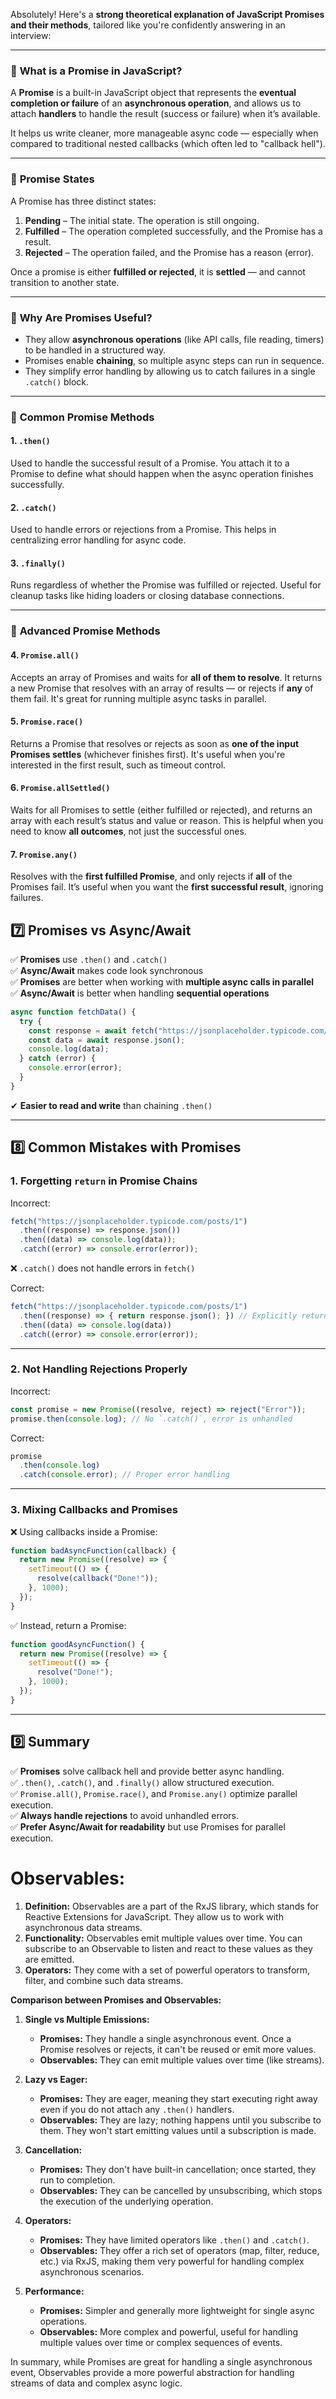 Absolutely! Here's a **strong theoretical explanation of JavaScript Promises and their methods**, tailored like you're confidently answering in an interview:

---

### 🔹 **What is a Promise in JavaScript?**

A **Promise** is a built-in JavaScript object that represents the **eventual completion or failure** of an **asynchronous operation**, and allows us to attach **handlers** to handle the result (success or failure) when it’s available.

It helps us write cleaner, more manageable async code — especially when compared to traditional nested callbacks (which often led to "callback hell").

---

### 🔹 **Promise States**

A Promise has three distinct states:

1. **Pending** – The initial state. The operation is still ongoing.
2. **Fulfilled** – The operation completed successfully, and the Promise has a result.
3. **Rejected** – The operation failed, and the Promise has a reason (error).

Once a promise is either **fulfilled or rejected**, it is **settled** — and cannot transition to another state.

---

### 🔹 **Why Are Promises Useful?**

- They allow **asynchronous operations** (like API calls, file reading, timers) to be handled in a structured way.
- Promises enable **chaining**, so multiple async steps can run in sequence.
- They simplify error handling by allowing us to catch failures in a single `.catch()` block.

---

### 🔹 **Common Promise Methods**

#### 1. **`.then()`**
Used to handle the successful result of a Promise. You attach it to a Promise to define what should happen when the async operation finishes successfully.

#### 2. **`.catch()`**
Used to handle errors or rejections from a Promise. This helps in centralizing error handling for async code.

#### 3. **`.finally()`**
Runs regardless of whether the Promise was fulfilled or rejected. Useful for cleanup tasks like hiding loaders or closing database connections.

---

### 🔹 **Advanced Promise Methods**

#### 4. **`Promise.all()`**
Accepts an array of Promises and waits for **all of them to resolve**. It returns a new Promise that resolves with an array of results — or rejects if **any** of them fail. It's great for running multiple async tasks in parallel.

#### 5. **`Promise.race()`**
Returns a Promise that resolves or rejects as soon as **one of the input Promises settles** (whichever finishes first). It's useful when you're interested in the first result, such as timeout control.

#### 6. **`Promise.allSettled()`**
Waits for all Promises to settle (either fulfilled or rejected), and returns an array with each result’s status and value or reason. This is helpful when you need to know **all outcomes**, not just the successful ones.

#### 7. **`Promise.any()`**
Resolves with the **first fulfilled Promise**, and only rejects if **all** of the Promises fail. It’s useful when you want the **first successful result**, ignoring failures.


## **7️⃣ Promises vs Async/Await**
✅ **Promises** use `.then()` and `.catch()`  
✅ **Async/Await** makes code look synchronous  
✅ **Promises** are better when working with **multiple async calls in parallel**  
✅ **Async/Await** is better when handling **sequential operations**  

```js
async function fetchData() {
  try {
    const response = await fetch("https://jsonplaceholder.typicode.com/posts/1");
    const data = await response.json();
    console.log(data);
  } catch (error) {
    console.error(error);
  }
}
```

✔ **Easier to read and write** than chaining `.then()`  

---

## **8️⃣ Common Mistakes with Promises**
### **1. Forgetting `return` in Promise Chains**
Incorrect:
```js
fetch("https://jsonplaceholder.typicode.com/posts/1")
  .then((response) => response.json())
  .then((data) => console.log(data));
  .catch((error) => console.error(error));
```
❌ `.catch()` does not handle errors in `fetch()`

Correct:
```js
fetch("https://jsonplaceholder.typicode.com/posts/1")
  .then((response) => { return response.json(); }) // Explicitly returning
  .then((data) => console.log(data))
  .catch((error) => console.error(error));
```

---

### **2. Not Handling Rejections Properly**
Incorrect:
```js
const promise = new Promise((resolve, reject) => reject("Error"));
promise.then(console.log); // No `.catch()`, error is unhandled
```
Correct:
```js
promise
  .then(console.log)
  .catch(console.error); // Proper error handling
```

---

### **3. Mixing Callbacks and Promises**
❌ Using callbacks inside a Promise:
```js
function badAsyncFunction(callback) {
  return new Promise((resolve) => {
    setTimeout(() => {
      resolve(callback("Done!"));
    }, 1000);
  });
}
```
✅ Instead, return a Promise:
```js
function goodAsyncFunction() {
  return new Promise((resolve) => {
    setTimeout(() => {
      resolve("Done!");
    }, 1000);
  });
}
```

---

## **9️⃣ Summary**
✅ **Promises** solve callback hell and provide better async handling.  
✅ `.then()`, `.catch()`, and `.finally()` allow structured execution.  
✅ `Promise.all()`, `Promise.race()`, and `Promise.any()` optimize parallel execution.  
✅ **Always handle rejections** to avoid unhandled errors.  
✅ **Prefer Async/Await for readability** but use Promises for parallel execution.  


# **Observables:**
1. **Definition:** Observables are a part of the RxJS library, which stands for Reactive Extensions for JavaScript. They allow us to work with asynchronous data streams.
2. **Functionality:** Observables emit multiple values over time. You can subscribe to an Observable to listen and react to these values as they are emitted.
3. **Operators:** They come with a set of powerful operators to transform, filter, and combine such data streams.

**Comparison between Promises and Observables:**

1. **Single vs Multiple Emissions:**
   - **Promises:** They handle a single asynchronous event. Once a Promise resolves or rejects, it can't be reused or emit more values.
   - **Observables:** They can emit multiple values over time (like streams).

2. **Lazy vs Eager:**
   - **Promises:** They are eager, meaning they start executing right away even if you do not attach any `.then()` handlers.
   - **Observables:** They are lazy; nothing happens until you subscribe to them. They won't start emitting values until a subscription is made.

3. **Cancellation:**
   - **Promises:** They don't have built-in cancellation; once started, they run to completion.
   - **Observables:** They can be cancelled by unsubscribing, which stops the execution of the underlying operation.

4. **Operators:**
   - **Promises:** They have limited operators like `.then()` and `.catch()`.
   - **Observables:** They offer a rich set of operators (map, filter, reduce, etc.) via RxJS, making them very powerful for handling complex asynchronous scenarios.

5. **Performance:**
   - **Promises:** Simpler and generally more lightweight for single async operations.
   - **Observables:** More complex and powerful, useful for handling multiple values over time or complex sequences of events.

In summary, while Promises are great for handling a single asynchronous event, Observables provide a more powerful abstraction for handling streams of data and complex async logic.
